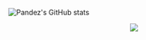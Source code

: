 ![Pandez's GitHub stats](https://github-readme-stats.vercel.app/api?username=pandezmc&count_private=true&show_icons=true)

<div align="center">
<img src="https://komarev.com/ghpvc/?username=pandezmc
&&style=flat-square" align="center" />
</div>  
